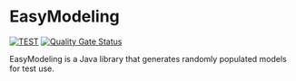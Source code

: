 # EasyModeling

[![TEST][test-badge]][test-link]
[![Quality Gate Status][sonar-badge]][sonar-link]

EasyModeling is a Java library that generates randomly populated models for test use.

[test-badge]: https://github.com/zhezhangz/easy-modeling/actions/workflows/test.yml/badge.svg?branch=master

[test-link]: https://github.com/zhezhangz/easy-modeling/actions/workflows/test.yml

[sonar-badge]: https://sonarcloud.io/api/project_badges/measure?project=zhezhangz_easy-modeling&metric=alert_status

[sonar-link]: https://sonarcloud.io/summary/new_code?id=zhezhangz_easy-modeling
